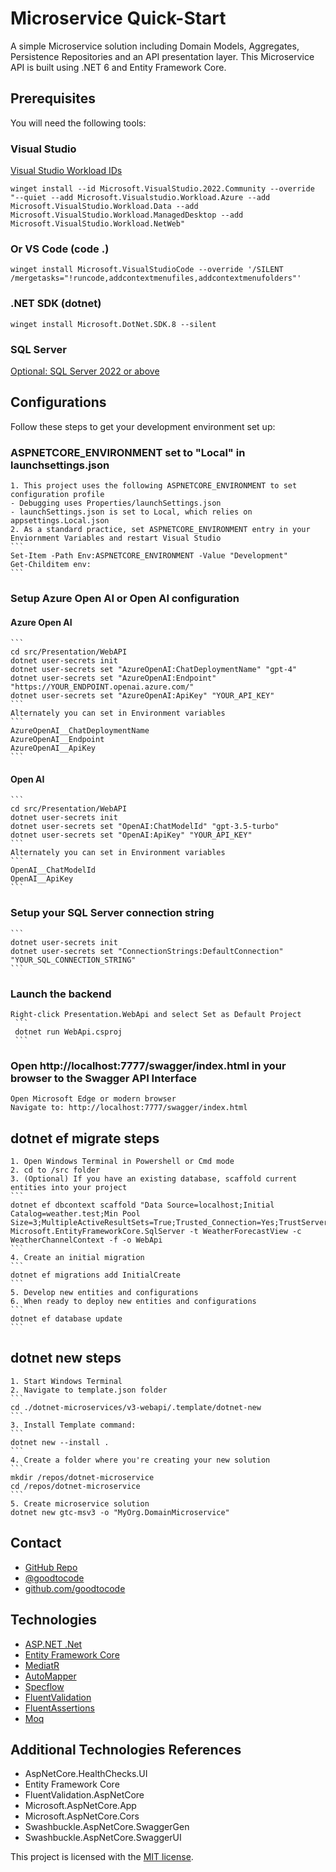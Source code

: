 # Microservice Quick-Start
A simple Microservice solution including Domain Models, Aggregates, Persistence Repositories and an API presentation layer. This Microservice API is built using .NET 6 and Entity Framework Core.

## Prerequisites
You will need the following tools:
### Visual Studio
[Visual Studio Workload IDs](https://learn.microsoft.com/en-us/visualstudio/install/workload-component-id-vs-community?view=vs-2022&preserve-view=true)
```
winget install --id Microsoft.VisualStudio.2022.Community --override "--quiet --add Microsoft.Visualstudio.Workload.Azure --add Microsoft.VisualStudio.Workload.Data --add Microsoft.VisualStudio.Workload.ManagedDesktop --add Microsoft.VisualStudio.Workload.NetWeb"
```
### Or VS Code (code .)
```
winget install Microsoft.VisualStudioCode --override '/SILENT /mergetasks="!runcode,addcontextmenufiles,addcontextmenufolders"'
```

### .NET SDK (dotnet)
```
winget install Microsoft.DotNet.SDK.8 --silent
```
### SQL Server
[Optional: SQL Server 2022 or above](https://www.microsoft.com/en-us/sql-server/sql-server-downloads)

## Configurations
Follow these steps to get your development environment set up:

  ### ASPNETCORE_ENVIRONMENT set to "Local" in launchsettings.json
	1. This project uses the following ASPNETCORE_ENVIRONMENT to set configuration profile
	- Debugging uses Properties/launchSettings.json
	- launchSettings.json is set to Local, which relies on appsettings.Local.json
	2. As a standard practice, set ASPNETCORE_ENVIRONMENT entry in your Enviornment Variables and restart Visual Studio
	```
	Set-Item -Path Env:ASPNETCORE_ENVIRONMENT -Value "Development"
	Get-Childitem env:
	```	
  
  ### Setup Azure Open AI or Open AI configuration
  #### Azure Open AI
	```
	cd src/Presentation/WebAPI
	dotnet user-secrets init
	dotnet user-secrets set "AzureOpenAI:ChatDeploymentName" "gpt-4"
	dotnet user-secrets set "AzureOpenAI:Endpoint" "https://YOUR_ENDPOINT.openai.azure.com/"
	dotnet user-secrets set "AzureOpenAI:ApiKey" "YOUR_API_KEY"
	```
	Alternately you can set in Environment variables
	```
	AzureOpenAI__ChatDeploymentName
	AzureOpenAI__Endpoint
	AzureOpenAI__ApiKey
	```

  #### Open AI
	```
	cd src/Presentation/WebAPI
	dotnet user-secrets init
	dotnet user-secrets set "OpenAI:ChatModelId" "gpt-3.5-turbo"
	dotnet user-secrets set "OpenAI:ApiKey" "YOUR_API_KEY"
	```
	Alternately you can set in Environment variables
	```
	OpenAI__ChatModelId	
	OpenAI__ApiKey
	```
  
  ### Setup your SQL Server connection string
	```
	dotnet user-secrets init
	dotnet user-secrets set "ConnectionStrings:DefaultConnection" "YOUR_SQL_CONNECTION_STRING"
	```

  ### Launch the backend
	Right-click Presentation.WebApi and select Set as Default Project
     ```
	 dotnet run WebApi.csproj
	 ```

  ### Open http://localhost:7777/swagger/index.html in your browser to the Swagger API Interface
	Open Microsoft Edge or modern browser
	Navigate to: http://localhost:7777/swagger/index.html
  
## dotnet ef migrate steps
	1. Open Windows Terminal in Powershell or Cmd mode
	2. cd to /src folder
	3. (Optional) If you have an existing database, scaffold current entities into your project
	```
	dotnet ef dbcontext scaffold "Data Source=localhost;Initial Catalog=weather.test;Min Pool Size=3;MultipleActiveResultSets=True;Trusted_Connection=Yes;TrustServerCertificate=True;" Microsoft.EntityFrameworkCore.SqlServer -t WeatherForecastView -c WeatherChannelContext -f -o WebApi
	```
	4. Create an initial migration
	```
	dotnet ef migrations add InitialCreate
	```
	5. Develop new entities and configurations
	6. When ready to deploy new entities and configurations
	```
	dotnet ef database update
	```

## dotnet new steps
	1. Start Windows Terminal
	2. Navigate to template.json folder
	```
	cd ./dotnet-microservices/v3-webapi/.template/dotnet-new
	```
	3. Install Template command: 
	```
	dotnet new --install .
	```
	4. Create a folder where you're creating your new solution
	```
	mkdir /repos/dotnet-microservice
	cd /repos/dotnet-microservice
	```
	5. Create microservice solution
	dotnet new gtc-msv3 -o "MyOrg.DomainMicroservice"

## Contact
* [GitHub Repo](https://www.github.com/goodtocode/templates)
* [@goodtocode](https://www.twitter.com/goodtocode)
* [github.com/goodtocode](https://www.github.com/goodtocode)

## Technologies
* [ASP.NET .Net](https://docs.microsoft.com/en-us/aspnet/core/introduction-to-aspnet-core)
* [Entity Framework Core](https://docs.microsoft.com/en-us/ef/core/)
* [MediatR](https://github.com/jbogard/MediatR)
* [AutoMapper](https://automapper.org/)
* [Specflow](https://specflow.org/)
* [FluentValidation](https://fluentvalidation.net/)
* [FluentAssertions](https://fluentassertions.com/)
* [Moq](https://github.com/moq)

## Additional Technologies References
* AspNetCore.HealthChecks.UI
* Entity Framework Core
* FluentValidation.AspNetCore
* Microsoft.AspNetCore.App
* Microsoft.AspNetCore.Cors
* Swashbuckle.AspNetCore.SwaggerGen
* Swashbuckle.AspNetCore.SwaggerUI


This project is licensed with the [MIT license](LICENSE).